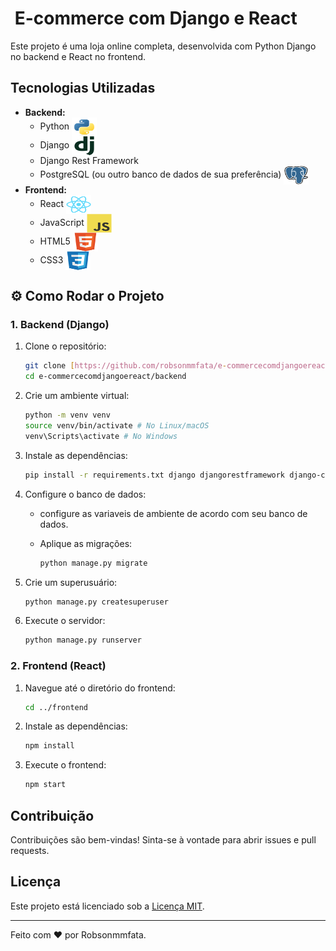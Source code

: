 # ️ E-commerce com Django e React

Este projeto é uma loja online completa, desenvolvida com Python Django no backend e React no frontend.

##  Tecnologias Utilizadas

* **Backend:**
    * Python <img align="center" alt="Python" height="30" width="40" src="https://raw.githubusercontent.com/devicons/devicon/master/icons/python/python-original.svg">
    * Django <img align="center" alt="Django" height="30" width="40" src="https://raw.githubusercontent.com/devicons/devicon/master/icons/django/django-plain.svg">
    * Django Rest Framework
    * PostgreSQL (ou outro banco de dados de sua preferência) <img align="center" alt="PostgreSQL" height="30" width="40" src="https://raw.githubusercontent.com/devicons/devicon/master/icons/postgresql/postgresql-original.svg">
* **Frontend:**
    * React <img align="center" alt="React" height="30" width="40" src="https://raw.githubusercontent.com/devicons/devicon/master/icons/react/react-original.svg">
    * JavaScript <img align="center" alt="JavaScript" height="30" width="40" src="https://raw.githubusercontent.com/devicons/devicon/master/icons/javascript/javascript-original.svg">
    * HTML5 <img align="center" alt="HTML5" height="30" width="40" src="https://raw.githubusercontent.com/devicons/devicon/master/icons/html5/html5-original.svg">
    * CSS3 <img align="center" alt="CSS3" height="30" width="40" src="https://raw.githubusercontent.com/devicons/devicon/master/icons/css3/css3-original.svg">

## ⚙️ Como Rodar o Projeto

### 1. Backend (Django)

1.  Clone o repositório:

    ```bash
    git clone [https://github.com/robsonmmfata/e-commercecomdjangoereact.git](https://github.com/robsonmmfata/e-commercecomdjangoereact.git)
    cd e-commercecomdjangoereact/backend
    ```

2.  Crie um ambiente virtual:

    ```bash
    python -m venv venv
    source venv/bin/activate # No Linux/macOS
    venv\Scripts\activate # No Windows
    ```

3.  Instale as dependências:

    ```bash
    pip install -r requirements.txt django djangorestframework django-cors-headers djangorestframework-simplejwt Pillow whitenoise psycopg2-binary
    ```

4.  Configure o banco de dados:
    * configure as variaveis de ambiente de acordo com seu banco de dados.
    * Aplique as migrações:

        ```bash
        python manage.py migrate
        ```

5.  Crie um superusuário:

    ```bash
    python manage.py createsuperuser
    ```

6.  Execute o servidor:

    ```bash
    python manage.py runserver
    ```

### 2. Frontend (React)

1.  Navegue até o diretório do frontend:

    ```bash
    cd ../frontend
    ```

2.  Instale as dependências:

    ```bash
    npm install
    ```

3.  Execute o frontend:

    ```bash
    npm start
    ```

##  Contribuição

Contribuições são bem-vindas! Sinta-se à vontade para abrir issues e pull requests.

##  Licença

Este projeto está licenciado sob a [Licença MIT](LICENSE).

---

Feito com ❤️ por Robsonmmfata.
